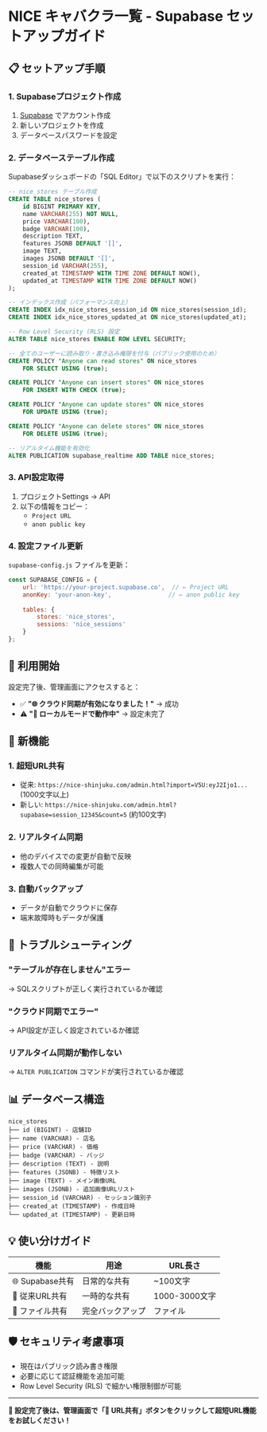 # NICE キャバクラ一覧 - Supabase セットアップガイド

## 📋 **セットアップ手順**

### **1. Supabaseプロジェクト作成**
1. [Supabase](https://supabase.com) でアカウント作成
2. 新しいプロジェクトを作成
3. データベースパスワードを設定

### **2. データベーステーブル作成**
Supabaseダッシュボードの「SQL Editor」で以下のスクリプトを実行：

```sql
-- nice_stores テーブル作成
CREATE TABLE nice_stores (
    id BIGINT PRIMARY KEY,
    name VARCHAR(255) NOT NULL,
    price VARCHAR(100),
    badge VARCHAR(100),
    description TEXT,
    features JSONB DEFAULT '[]',
    image TEXT,
    images JSONB DEFAULT '[]',
    session_id VARCHAR(255),
    created_at TIMESTAMP WITH TIME ZONE DEFAULT NOW(),
    updated_at TIMESTAMP WITH TIME ZONE DEFAULT NOW()
);

-- インデックス作成（パフォーマンス向上）
CREATE INDEX idx_nice_stores_session_id ON nice_stores(session_id);
CREATE INDEX idx_nice_stores_updated_at ON nice_stores(updated_at);

-- Row Level Security (RLS) 設定
ALTER TABLE nice_stores ENABLE ROW LEVEL SECURITY;

-- 全てのユーザーに読み取り・書き込み権限を付与（パブリック使用のため）
CREATE POLICY "Anyone can read stores" ON nice_stores
    FOR SELECT USING (true);

CREATE POLICY "Anyone can insert stores" ON nice_stores
    FOR INSERT WITH CHECK (true);

CREATE POLICY "Anyone can update stores" ON nice_stores
    FOR UPDATE USING (true);

CREATE POLICY "Anyone can delete stores" ON nice_stores
    FOR DELETE USING (true);

-- リアルタイム機能を有効化
ALTER PUBLICATION supabase_realtime ADD TABLE nice_stores;
```

### **3. API設定取得**
1. プロジェクトSettings → API
2. 以下の情報をコピー：
   - `Project URL`
   - `anon public key`

### **4. 設定ファイル更新**
`supabase-config.js` ファイルを更新：

```javascript
const SUPABASE_CONFIG = {
    url: 'https://your-project.supabase.co',  // ← Project URL
    anonKey: 'your-anon-key',                // ← anon public key
    
    tables: {
        stores: 'nice_stores',
        sessions: 'nice_sessions'
    }
};
```

## 🚀 **利用開始**

設定完了後、管理画面にアクセスすると：
- ✅ **"🌐 クラウド同期が有効になりました！"** → 成功
- ⚠️ **"📱 ローカルモードで動作中"** → 設定未完了

## 🎯 **新機能**

### **1. 超短URL共有**
- 従来: `https://nice-shinjuku.com/admin.html?import=V5U:eyJ2Ijo1...` (1000文字以上)
- 新しい: `https://nice-shinjuku.com/admin.html?supabase=session_12345&count=5` (約100文字)

### **2. リアルタイム同期**
- 他のデバイスでの変更が自動で反映
- 複数人での同時編集が可能

### **3. 自動バックアップ**
- データが自動でクラウドに保存
- 端末故障時もデータが保護

## 🔧 **トラブルシューティング**

### **"テーブルが存在しません"エラー**
→ SQLスクリプトが正しく実行されているか確認

### **"クラウド同期でエラー"**
→ API設定が正しく設定されているか確認

### **リアルタイム同期が動作しない**
→ `ALTER PUBLICATION` コマンドが実行されているか確認

## 📊 **データベース構造**

```
nice_stores
├── id (BIGINT) - 店舗ID
├── name (VARCHAR) - 店名
├── price (VARCHAR) - 価格
├── badge (VARCHAR) - バッジ
├── description (TEXT) - 説明
├── features (JSONB) - 特徴リスト
├── image (TEXT) - メイン画像URL
├── images (JSONB) - 追加画像URLリスト
├── session_id (VARCHAR) - セッション識別子
├── created_at (TIMESTAMP) - 作成日時
└── updated_at (TIMESTAMP) - 更新日時
```

## 💡 **使い分けガイド**

| 機能 | 用途 | URL長さ |
|-----|------|---------|
| 🌐 Supabase共有 | 日常的な共有 | ~100文字 |
| 📱 従来URL共有 | 一時的な共有 | 1000-3000文字 |
| 📁 ファイル共有 | 完全バックアップ | ファイル |

## 🛡️ **セキュリティ考慮事項**

- 現在はパブリック読み書き権限
- 必要に応じて認証機能を追加可能
- Row Level Security (RLS) で細かい権限制御が可能

---

**🎉 設定完了後は、管理画面で「🔗 URL共有」ボタンをクリックして超短URL機能をお試しください！** 